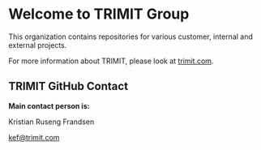 # Welcome to TRIMIT Group

This organization contains repositories for various customer, internal and external projects.

For more information about TRIMIT, please look at [trimit.com](https://trimit.com).

## TRIMIT GitHub Contact

**Main contact person is:**

Kristian Ruseng Frandsen

kef@trimit.com
